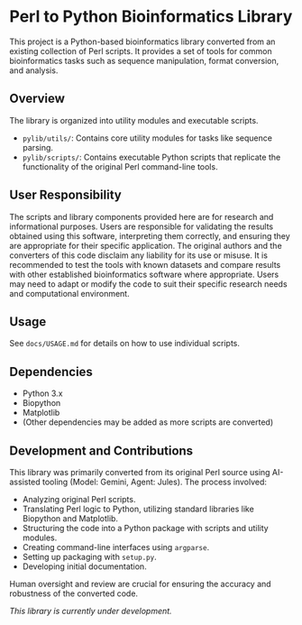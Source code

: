 # Perl to Python Bioinformatics Library

This project is a Python-based bioinformatics library converted from an existing collection of Perl scripts. It provides a set of tools for common bioinformatics tasks such as sequence manipulation, format conversion, and analysis.

## Overview

The library is organized into utility modules and executable scripts.
- `pylib/utils/`: Contains core utility modules for tasks like sequence parsing.
- `pylib/scripts/`: Contains executable Python scripts that replicate the functionality of the original Perl command-line tools.

## User Responsibility

The scripts and library components provided here are for research and informational purposes. Users are responsible for validating the results obtained using this software, interpreting them correctly, and ensuring they are appropriate for their specific application. The original authors and the converters of this code disclaim any liability for its use or misuse. It is recommended to test the tools with known datasets and compare results with other established bioinformatics software where appropriate. Users may need to adapt or modify the code to suit their specific research needs and computational environment.

## Usage

See `docs/USAGE.md` for details on how to use individual scripts.

## Dependencies

- Python 3.x
- Biopython
- Matplotlib
- (Other dependencies may be added as more scripts are converted)

## Development and Contributions

This library was primarily converted from its original Perl source using AI-assisted tooling (Model: Gemini, Agent: Jules). The process involved:
*   Analyzing original Perl scripts.
*   Translating Perl logic to Python, utilizing standard libraries like Biopython and Matplotlib.
*   Structuring the code into a Python package with scripts and utility modules.
*   Creating command-line interfaces using `argparse`.
*   Setting up packaging with `setup.py`.
*   Developing initial documentation.

Human oversight and review are crucial for ensuring the accuracy and robustness of the converted code.

*This library is currently under development.*

